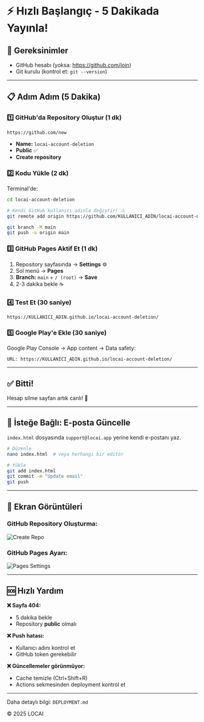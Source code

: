 # ⚡ Hızlı Başlangıç - 5 Dakikada Yayınla!

## 🎯 Gereksinimler

- GitHub hesabı (yoksa: https://github.com/join)
- Git kurulu (kontrol et: `git --version`)

---

## 📋 Adım Adım (5 Dakika)

### 1️⃣ GitHub'da Repository Oluştur (1 dk)

```
https://github.com/new
```

- **Name:** `locai-account-deletion`
- **Public** ✅
- **Create repository**

### 2️⃣ Kodu Yükle (2 dk)

Terminal'de:

```bash
cd locai-account-deletion

# Kendi GitHub kullanıcı adınla değiştir! ⚠️
git remote add origin https://github.com/KULLANICI_ADIN/locai-account-deletion.git

git branch -M main
git push -u origin main
```

### 3️⃣ GitHub Pages Aktif Et (1 dk)

1. Repository sayfasında → **Settings** ⚙️
2. Sol menü → **Pages**
3. **Branch:** `main` + `/ (root)` → **Save**
4. 2-3 dakika bekle ☕

### 4️⃣ Test Et (30 saniye)

```
https://KULLANICI_ADIN.github.io/locai-account-deletion/
```

### 5️⃣ Google Play'e Ekle (30 saniye)

Google Play Console → App content → Data safety:

```
URL: https://KULLANICI_ADIN.github.io/locai-account-deletion/
```

---

## ✅ Bitti!

Hesap silme sayfan artık canlı! 🎉

---

## 🔧 İsteğe Bağlı: E-posta Güncelle

`index.html` dosyasında `support@locai.app` yerine kendi e-postanı yaz.

```bash
# Düzenle
nano index.html  # veya herhangi bir editör

# Yükle
git add index.html
git commit -m "Update email"
git push
```

---

## 📸 Ekran Görüntüleri

### GitHub Repository Oluşturma:
![Create Repo](https://docs.github.com/assets/cb-11427/images/help/repository/repo-create.png)

### GitHub Pages Ayarı:
![Pages Settings](https://docs.github.com/assets/cb-40935/images/help/pages/select-branch-and-folder.png)

---

## 🆘 Hızlı Yardım

**❌ Sayfa 404:**
- 5 dakika bekle
- Repository **public** olmalı

**❌ Push hatası:**
- Kullanıcı adını kontrol et
- GitHub token gerekebilir

**❌ Güncellemeler görünmüyor:**
- Cache temizle (Ctrl+Shift+R)
- Actions sekmesinden deployment kontrol et

---

Daha detaylı bilgi: `DEPLOYMENT.md`

© 2025 LOCAI

